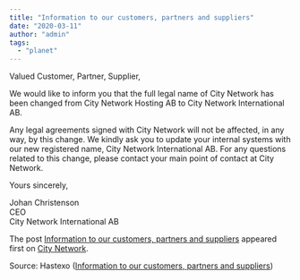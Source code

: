 ```yaml
---
title: "Information to our customers, partners and suppliers"
date: "2020-03-11"
author: "admin"
tags: 
  - "planet"
---
```


Valued Customer, Partner, Supplier,

We would like to inform you that the full legal name of City Network has been changed from City Network Hosting AB to City Network International AB.

Any legal agreements signed with City Network will not be affected, in any way, by this change. We kindly ask you to update your internal systems with our new registered name, City Network International AB. For any questions related to this change, please contact your main point of contact at City Network.

Yours sincerely,

Johan Christenson  
CEO  
City Network International AB

The post [Information to our customers, partners and suppliers](https://citynetwork.eu/news/information-to-our-customers-partners-and-suppliers/) appeared first on [City Network](https://citynetwork.eu).

Source: Hastexo ([Information to our customers, partners and suppliers](https://citynetwork.eu/news/information-to-our-customers-partners-and-suppliers/))
